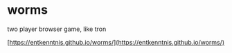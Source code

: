 # worms
two player browser game, like tron

[https://entkenntnis.github.io/worms/](https://entkenntnis.github.io/worms/)
